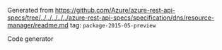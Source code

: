 Generated from https://github.com/Azure/azure-rest-api-specs/tree/../../../../../azure-rest-api-specs/specification/dns/resource-manager/readme.md tag: `package-2015-05-preview`

Code generator 


